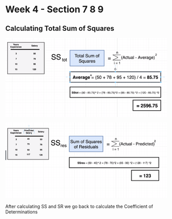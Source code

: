 # Week 4 - Section 7 8 9

## Calculating Total Sum of Squares

![Total Sum Squares](img/week-1/23-total-ss.png)

![Sum of Squares of Residuals](img/week-1/24-sum-of-sq-residuals.png)

After calculating SS and SR we go back to calculate the Coefficient of Determinations



